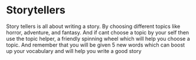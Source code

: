 # Storytellers
Story tellers is all about writing a story. By choosing different topics like horror, adventure, and fantasy. And if cant choose  a topic by your self then use the topic helper,  a friendly spinning wheel which will help you choose a topic. And remember  that you will be given 5 new words which can boost up your vocabulary and will help you write a good story
